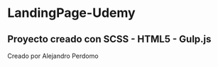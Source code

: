 # LandingPage-Udemy

## Proyecto creado con SCSS - HTML5 - Gulp.js

Creado por Alejandro Perdomo

 
